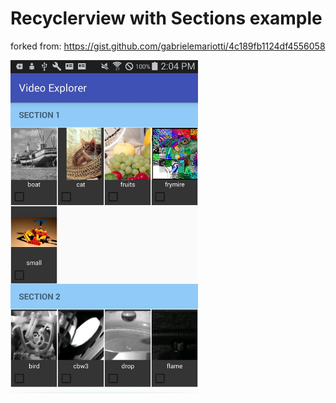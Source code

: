 # Recyclerview with Sections example

forked from: https://gist.github.com/gabrielemariotti/4c189fb1124df4556058

<img src="./screenshots/screenshot.jpg" width="300">
